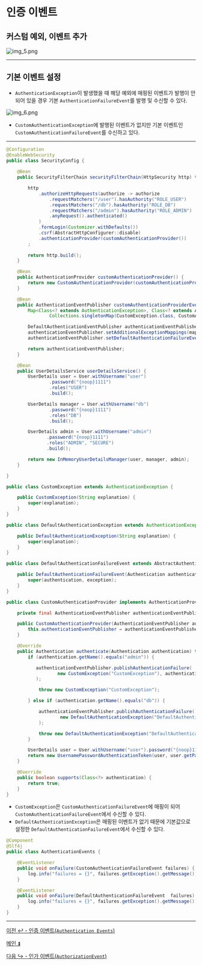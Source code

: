 # 인증 이벤트

## 커스텀 예외, 이벤트 추가

![img_5.png](image/img_5.png)

---

## 기본 이벤트 설정

- `AuthenticationException`이 발생했을 때 해당 예외에 매핑된 이벤트가 발행이 안되어 있을 경우 기본 `AuthenticationFailureEvent`를 발행 및 수신할 수 있다.

![img_6.png](image/img_6.png)

- `CustomAuthenticationException`에 발행된 이벤트가 없지만 기본 이벤트인 `CustomAuthenticationFailureEvent`를 수신하고 있다.

---

```java
@Configuration
@EnableWebSecurity
public class SecurityConfig {
    
    @Bean
    public SecurityFilterChain securityFilterChain(HttpSecurity http) throws Exception {

        http
            .authorizeHttpRequests(authorize -> authorize
                .requestMatchers("/user").hasAuthority("ROLE_USER")
                .requestMatchers("/db").hasAuthority("ROLE_DB")
                .requestMatchers("/admin").hasAuthority("ROLE_ADMIN")
                .anyRequest().authenticated()
            )
            .formLogin(Customizer.withDefaults())
            .csrf(AbstractHttpConfigurer::disable)
            .authenticationProvider(customAuthenticationProvider())
        ;
        
        return http.build();
    }

    @Bean
    public AuthenticationProvider customAuthenticationProvider() {
        return new CustomAuthenticationProvider(customAuthenticationProviderEventPublisher(null));
    }

    @Bean
    public AuthenticationEventPublisher customAuthenticationProviderEventPublisher(ApplicationEventPublisher applicationEventPublisher) {
        Map<Class<? extends AuthenticationException>, Class<? extends AbstractAuthenticationFailureEvent>> mapping =
                Collections.singletonMap(CustomException.class, CustomAuthenticationFailureEvent.class);

        DefaultAuthenticationEventPublisher authenticationEventPublisher = new DefaultAuthenticationEventPublisher(applicationEventPublisher);
        authenticationEventPublisher.setAdditionalExceptionMappings(mapping);
        authenticationEventPublisher.setDefaultAuthenticationFailureEvent(DefaultAuthenticationFailureEvent.class);

        return authenticationEventPublisher;
    }

    @Bean
    public UserDetailsService userDetailsService() {
        UserDetails user = User.withUsername("user")
                .password("{noop}1111")
                .roles("USER")
                .build();

        UserDetails manager = User.withUsername("db")
                .password("{noop}1111")
                .roles("DB")
                .build();

        UserDetails admin = User.withUsername("admin")
               .password("{noop}1111")
               .roles("ADMIN", "SECURE")
               .build();

        return new InMemoryUserDetailsManager(user, manager, admin);
    }

}
```
```java
public class CustomException extends AuthenticationException {

    public CustomException(String explanation) {
        super(explanation);
    }
}
```
```java
public class DefaultAuthenticationException extends AuthenticationException {

    public DefaultAuthenticationException(String explanation) {
        super(explanation);
    }
}
```
```java
public class DefaultAuthenticationFailureEvent extends AbstractAuthenticationFailureEvent {

    public DefaultAuthenticationFailureEvent(Authentication authentication, AuthenticationException exception) {
        super(authentication, exception);
    }
}
```
```java
public class CustomAuthenticationProvider implements AuthenticationProvider {

    private final AuthenticationEventPublisher authenticationEventPublisher;

    public CustomAuthenticationProvider(AuthenticationEventPublisher authenticationEventPublisher) {
        this.authenticationEventPublisher = authenticationEventPublisher;
    }

    @Override
    public Authentication authenticate(Authentication authentication) throws AuthenticationException {
        if (authentication.getName().equals("admin")) {

           authenticationEventPublisher.publishAuthenticationFailure(
                   new CustomException("CustomException"), authentication
           );

            throw new CustomException("CustomException");

        } else if (authentication.getName().equals("db")) {

            authenticationEventPublisher.publishAuthenticationFailure(
                    new DefaultAuthenticationException("DefaultAuthenticationException"), authentication
            );

            throw new DefaultAuthenticationException("DefaultAuthenticationException");
        }

        UserDetails user = User.withUsername("user").password("{noop}1111").roles("USER").build();
        return new UsernamePasswordAuthenticationToken(user, user.getPassword(), user.getAuthorities());
    }

    @Override
    public boolean supports(Class<?> authentication) {
        return true;
    }
}
```

- `CustomException`은 `CustomAuthenticationFailureEvent`에 매핑이 되어 `CustomAuthenticationFailureEvent`에서 수신할 수 있다.
- `DefaultAuthenticationException`은 매핑된 이벤트가 없기 때문에 기본값으로 설정한 `DefaultAuthenticationFailureEvent`에서 수신할 수 있다.

```java
@Component
@Slf4j
public class AuthenticationEvents {

    @EventListener
    public void onFailure(CustomAuthenticationFailureEvent failures) {
        log.info("failures = {}", failures.getException().getMessage());
    }

    @EventListener
    public void onFailure(DefaultAuthenticationFailureEvent  failures) {
        log.info("failures = {}", failures.getException().getMessage());
    }
}
```

---

[이전 ↩️ - 인증 이벤트(`Authentication Events`)](https://github.com/genesis12345678/TIL/blob/main/Spring/security/security/Event/AuthenticationEvents.md)

[메인 ⏫](https://github.com/genesis12345678/TIL/blob/main/Spring/security/security/main.md)

[다음 ↪️ - 인가 이벤트(`AuthorizationEvent`)](https://github.com/genesis12345678/TIL/blob/main/Spring/security/security/Event/AuthorizationEvent.md)